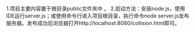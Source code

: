 1.项目主要内容置于根目录public文件夹中 。
2.启动方法：安装node.js，使用IDE运行server.js；或使用命令行进入项目根目录，执行命令node server.js发布服务器。发布成功后浏览器打开http://localhost:8080/collision.html即可。
